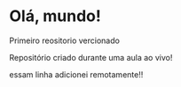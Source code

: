 # Olá, mundo!
 Primeiro reositorio vercionado

 Repositório criado durante uma aula ao vivo!

 essam linha adicionei remotamente!!
